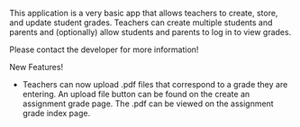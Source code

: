This application is a very basic app that allows teachers to create, store, and update student grades. Teachers can create multiple students and parents and (optionally) allow students and parents to log in to view grades.

Please contact the developer for more information!

New Features!

  * Teachers can now upload .pdf files that correspond to a grade they are entering. An upload file button can be found on the create an assignment grade page. The .pdf can be viewed on the assignment grade index page.
